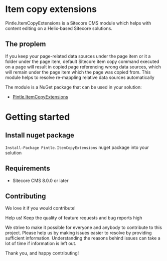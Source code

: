 # Item copy extensions

Pintle.ItemCopyExtensions is a Sitecore CMS module which helps with content editing on a Helix-based Sitecore solutions.

## The proplem

If you keep your page-related data sources under the page item or it a folder under the page item, default Sitecore item copy command executed on a page will result in copied page referencing wrong data sources, which will remain under the page item which the page was copied from.
This module helps to resolve re-mappling relative data sources automatically

The module is a NuGet package that can be used in your solution:
 * [Pintle.ItemCopyExtensions](https://www.nuget.org/packages/Pintle.ItemCopyExtensions "Pintle.ItemCopyExtensions")

# Getting started

## Install nuget package

`Install-Package Pintle.ItemCopyExtensions` nuget package into your solution

## Requirements

* Sitecore CMS 8.0.0 or later

## Contributing

We love it if you would contribute!

Help us! Keep the quality of feature requests and bug reports high

We strive to make it possible for everyone and anybody to contribute to this project. Please help us by making issues easier to resolve by providing sufficient information. Understanding the reasons behind issues can take a lot of time if information is left out.

Thank you, and happy contributing!